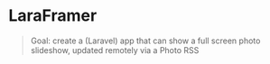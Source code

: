 # LaraFramer

> Goal: create a (Laravel) app that can show a full screen photo slideshow,
> updated remotely via a Photo RSS
